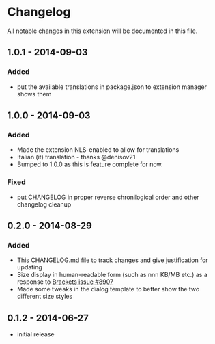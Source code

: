 # Changelog
All notable changes in this extension will be documented in this file.

## 1.0.1 - 2014-09-03

### Added
- put the available translations in package.json to extension manager shows them

## 1.0.0 - 2014-09-03

### Added
- Made the extension NLS-enabled to allow for translations
- Italian (it) translation - thanks @denisov21
- Bumped to 1.0.0 as this is feature complete for now.

### Fixed
- put CHANGELOG in proper reverse chronilogical order and other changelog cleanup

## 0.2.0 - 2014-08-29

### Added
- This CHANGELOG.md file to track changes and give justification for updating
- Size display in human-readable form (such as nnn KB/MB etc.) as a response to [Brackets issue #8907](https://github.com/adobe/brackets/issues/8907)
- Made some tweaks in the dialog template to better show the two different size styles

## 0.1.2 - 2014-06-27
- initial release
